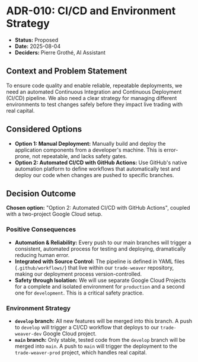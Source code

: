 # ADR-010: CI/CD and Environment Strategy

* **Status:** Proposed
* **Date:** 2025-08-04
* **Deciders:** Pierre Grothé, AI Assistant

## Context and Problem Statement

To ensure code quality and enable reliable, repeatable deployments, we need an automated Continuous Integration and Continuous Deployment (CI/CD) pipeline. We also need a clear strategy for managing different environments to test changes safely before they impact live trading with real capital.

## Considered Options

* **Option 1: Manual Deployment:** Manually build and deploy the application components from a developer's machine. This is error-prone, not repeatable, and lacks safety gates.
* **Option 2: Automated CI/CD with GitHub Actions:** Use GitHub's native automation platform to define workflows that automatically test and deploy our code when changes are pushed to specific branches.

## Decision Outcome

**Chosen option:** "Option 2: Automated CI/CD with GitHub Actions", coupled with a two-project Google Cloud setup.

### Positive Consequences

* **Automation & Reliability:** Every push to our main branches will trigger a consistent, automated process for testing and deploying, dramatically reducing human error.
* **Integrated with Source Control:** The pipeline is defined in YAML files (`.github/workflows/`) that live within our `trade-weaver` repository, making our deployment process version-controlled.
* **Safety through Isolation:** We will use separate Google Cloud Projects for a complete and isolated environment for `production` and a second one for `development`. This is a critical safety practice.

### Environment Strategy

* **`develop` branch:** All new features will be merged into this branch. A push to `develop` will trigger a CI/CD workflow that deploys to our `trade-weaver-dev` Google Cloud project.
* **`main` branch:** Only stable, tested code from the `develop` branch will be merged into `main`. A push to `main` will trigger the deployment to the `trade-weaver-prod` project, which handles real capital.

